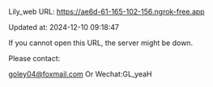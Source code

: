 Lily_web URL: https://ae6d-61-165-102-156.ngrok-free.app

Updated at: 2024-12-10 09:18:47

If you cannot open this URL, the server might be down.

Please contact: 

goley04@foxmail.com Or Wechat:GL_yeaH